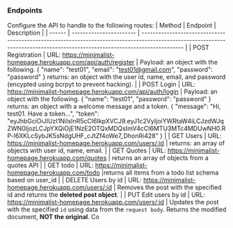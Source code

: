 ### Endpoints
Configure the API to handle to the following routes:
| Method | Endpoint                | Description                                                                                                                                                                 |
| ------ | ----------------------- | --------------------------------------------------------------------------------------------------------------------------------------------------------------------------- |
| POST Registration  | URL: https://minimalist-homepage.herokuapp.com/api/auth/register             |
Payload: an object with the following.
{
    "name": "test01",
    "email": "test01@gmail.com",
    "password": "password"
}
returns: an object with the user id, name, email, and password (encypted using bcrpyt to prevent hacking).                                                                                                       |
| POST Login   | URL: https://minimalist-homepage.herokuapp.com/api/auth/login | Payload: an object with the following.
{
   "name": "test01",
    "password": "password"
}
returns: an object with a welcome message and a token.
{
    "message": "Hi, test01. Have a token...",
    "token": "eyJhbGciOiJIUzI1NiIsInR5cCI6IkpXVCJ9.eyJ1c2VyIjoiYWRtaW4iLCJzdWJqZWN0IjozLCJpYXQiOjE1NzE2OTQxMDQsImV4cCI6MTU3MTc4MDUwNH0.RP-l6XKLcSybJK5sNdgUHF_cJtZf4oWe7_DhonRi428"
}                                                                   |
| GET Users   | URL: https://minimalist-homepage.herokuapp.com/users/:id             | returns: an array of objects with user id, name, email.                                                                                                        |
| GET Quotes   | URL: https://minimalist-homepage.herokuapp.com/quotes         | returns an array of objects from a quotes API                                                                                                                              |
| GET todo    | URL: https://minimalist-homepage.herokuapp.com/todo |returns all items from a todo list schema based on user_id                                                                                 |
| DELETE Users by id | URL: https://minimalist-homepage.herokuapp.com/users/:id          | Removes the post with the specified id and returns the **deleted post object**.  |
| PUT  Edit users by id  | URL: https://minimalist-homepage.herokuapp.com/users/:id         | Updates the post with the specified `id` using data from the `request body`. Returns the modified document, **NOT the original**. 
Co